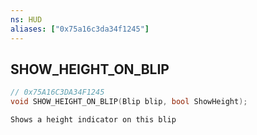 ```yaml
---
ns: HUD
aliases: ["0x75a16c3da34f1245"]
---
```

## SHOW_HEIGHT_ON_BLIP

```c
// 0x75A16C3DA34F1245
void SHOW_HEIGHT_ON_BLIP(Blip blip, bool ShowHeight);
```

```
Shows a height indicator on this blip
```
